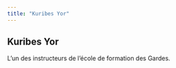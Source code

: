 ```yaml
---
title: "Kuribes Yor"
---
```


Kuribes Yor
-----------



L’un des instructeurs de l’école de formation des Gardes.


